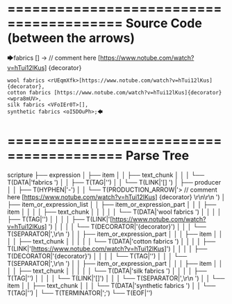 ========================================
Source Code (between the arrows)
========================================

🡆fabrics <KvtgGtnv>[] -> // comment here [https://www.notube.com/watch?v=hTui12lKus] {decorator} 

    wool fabrics <rUEqmXfk>[https://www.notube.com/watch?v=hTui12lKus] {decorator},
    cotton fabrics [https://www.notube.com/watch?v=hTui12lKus]{decorator}<wpra8mUV>,
    silk fabrics <VFoIEr0T>[],
    synthetic fabrics <oI5DOuPh>;🡄

========================================
Parse Tree
========================================

scripture
├── expression
│   ├── item
│   │   ├── text_chunk
│   │   │   └── T(DATA|'fabrics ')
│   │   ├── T(TAG|'<KvtgGtnv>')
│   │   └── T(LINK|'[] ')
│   ├── producer
│   │   ├── T(HYPHEN|'-')
│   │   └── T(PRODUCTION_ARROW|'> // comment here [https://www.notube.com/watch?v=hTui12lKus] {decorator} \r\n\r\n    ')
│   ├── item_or_expression_list
│   │   ├── item_or_expression_part
│   │   │   ├── item
│   │   │   │   ├── text_chunk
│   │   │   │   │   └── T(DATA|'wool fabrics ')
│   │   │   │   ├── T(TAG|'<rUEqmXfk>')
│   │   │   │   ├── T(LINK|'[https://www.notube.com/watch?v=hTui12lKus] ')
│   │   │   │   └── T(DECORATOR|'{decorator}')
│   │   │   └── T(SEPARATOR|',\r\n    ')
│   │   ├── item_or_expression_part
│   │   │   ├── item
│   │   │   │   ├── text_chunk
│   │   │   │   │   └── T(DATA|'cotton fabrics ')
│   │   │   │   ├── T(LINK|'[https://www.notube.com/watch?v=hTui12lKus]')
│   │   │   │   ├── T(DECORATOR|'{decorator}')
│   │   │   │   └── T(TAG|'<wpra8mUV>')
│   │   │   └── T(SEPARATOR|',\r\n    ')
│   │   ├── item_or_expression_part
│   │   │   ├── item
│   │   │   │   ├── text_chunk
│   │   │   │   │   └── T(DATA|'silk fabrics ')
│   │   │   │   ├── T(TAG|'<VFoIEr0T>')
│   │   │   │   └── T(LINK|'[]')
│   │   │   └── T(SEPARATOR|',\r\n    ')
│   │   └── item
│   │       ├── text_chunk
│   │       │   └── T(DATA|'synthetic fabrics ')
│   │       └── T(TAG|'<oI5DOuPh>')
│   └── T(TERMINATOR|';')
└── T(EOF|'<EOF>')